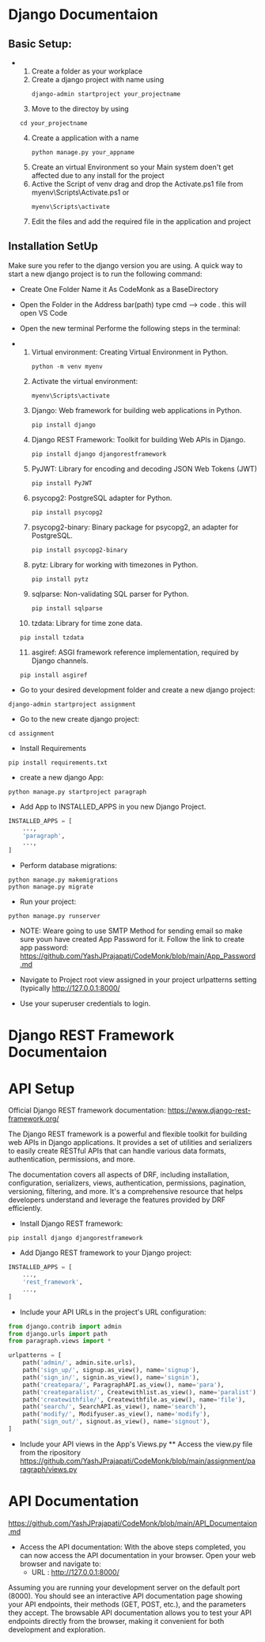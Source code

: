 # Django Documentaion

## Basic Setup:
* 1. Create a folder as your workplace
  2. Create a django project with name using
     ```shell
     django-admin startproject your_projectname
     ```
  3. Move to the directoy by using
    ```shell
    cd your_projectname
    ```
  4. Create a application with a name
     ```shell
     python manage.py your_appname
     ```
  5. Create an virtual Environment so your Main system doen't get affected due to any install for the project
  6. Active the Script of venv drag and drop the Activate.ps1 file from myenv\Scripts\Activate.ps1 or
     ```shell
     myenv\Scripts\activate
     ```
  7. Edit the files and add the required file in the application and project

## Installation SetUp

Make sure you refer to the django version you are using. A quick way to start a new django project is to run the
following command:
* Create One Folder Name it As CodeMonk as a BaseDirectory
* Open the Folder in the Address bar(path) type cmd --> code . this will open VS Code
* Open the new terminal Performe the following steps in the terminal:
* 1. Virtual environment: Creating Virtual Environment in Python.
     ```shell
     python -m venv myenv
     ```
  2. Activate the virtual environment:
     ```shell
     myenv\Scripts\activate
     ```
  3. Django: Web framework for building web applications in Python.
     ```shell
     pip install django
     ```
  4. Django REST Framework: Toolkit for building Web APIs in Django.
     ```shell
     pip install django djangorestframework
     ```
  5. PyJWT: Library for encoding and decoding JSON Web Tokens (JWT)
     ```shell
     pip install PyJWT
     ```
  6. psycopg2: PostgreSQL adapter for Python.
     ```shell
     pip install psycopg2
     ```
  7. psycopg2-binary: Binary package for psycopg2, an adapter for PostgreSQL.
     ```shell
     pip install psycopg2-binary
     ```
  8. pytz: Library for working with timezones in Python.
     ```shell
     pip install pytz
     ```
  9. sqlparse: Non-validating SQL parser for Python.
     ```shell
     pip install sqlparse
     ```
  10. tzdata: Library for time zone data.
     ```shell
     pip install tzdata
     ```

  11. asgiref: ASGI framework reference implementation, required by Django channels.
     ```shell
     pip install asgiref
     ```

* Go to your desired development folder and create a new django project:

```shell
django-admin startproject assignment
```

* Go to the new create django project:

```shell
cd assignment
```

* Install  Requirements

```shell script
pip install requirements.txt
```

* create a new django App:

```shell
python manage.py startproject paragraph
```

* Add App to INSTALLED_APPS in you new Django Project.

```python
INSTALLED_APPS = [
    ...,
    'paragraph',
    ...,
]
```

* Perform database migrations:

```shell
python manage.py makemigrations
python manage.py migrate
```

* Run your project:

```shell
python manage.py runserver
```
* NOTE: Weare going to use SMTP Method for sending email so make sure youn have created App Password for it.
  Follow the link to create app password: https://github.com/YashJPrajapati/CodeMonk/blob/main/App_Password.md
* Navigate to Project root view assigned in your project urlpatterns setting (typically http://127.0.0.1:8000/

* Use your superuser credentials to login.


# Django REST Framework Documentaion

# API Setup

Official Django REST framework documentation: https://www.django-rest-framework.org/

The Django REST framework is a powerful and flexible toolkit for building web APIs in Django applications. It provides a set of utilities and serializers to easily create RESTful APIs that can handle various data formats, authentication, permissions, and more.

The documentation covers all aspects of DRF, including installation, configuration, serializers, views, authentication, permissions, pagination, versioning, filtering, and more. It's a comprehensive resource that helps developers understand and leverage the features provided by DRF efficiently.

* Install Django REST framework:

```shell
pip install django djangorestframework
```

* Add Django REST framework to your Django project:

```python
INSTALLED_APPS = [
    ...,
    'rest_framework',
    ...,
]
```

* Include your API URLs in the project's URL configuration:

```python
from django.contrib import admin
from django.urls import path
from paragraph.views import *

urlpatterns = [
    path('admin/', admin.site.urls),
    path('sign_up/', signup.as_view(), name='signup'),
    path('sign_in/', signin.as_view(), name='signin'),
    path('createpara/', ParagraphAPI.as_view(), name='para'),
    path('createparalist/', Createwithlist.as_view(), name='paralist'),    
    path('createwithfile/', Createwithfile.as_view(), name='file'),    
    path('search/', SearchAPI.as_view(), name='search'), 
    path('modify/', Modifyuser.as_view(), name='modify'), 
    path('sign_out/', signout.as_view(), name='signout'),
]
```

* Include your API views in the App's Views.py
     ** Access the view.py file from the ripository 
          https://github.com/YashJPrajapati/CodeMonk/blob/main/assignment/paragraph/views.py



# API Documentation
https://github.com/YashJPrajapati/CodeMonk/blob/main/API_Documentaion.md

* Access the API documentation:
    With the above steps completed, you can now access the API documentation in your browser. Open your web browser and navigate to:
    * URL :   http://127.0.0.1:8000/

Assuming you are running your development server on the default port (8000).
You should see an interactive API documentation page showing your API endpoints, their methods (GET, POST, etc.), and the parameters they accept. The browsable API documentation allows you to test your API endpoints directly from the browser, making it convenient for both development and exploration.
